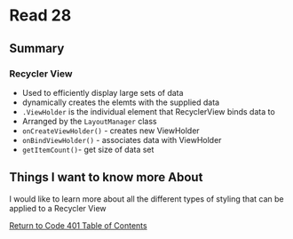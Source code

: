 # Read 28
## Summary

### Recycler View

- Used to efficiently display large sets of data
- dynamically creates the elemts with the supplied data
- `.ViewHolder` is the individual element that RecyclerView binds data to
- Arranged by the `LayoutManager` class
- `onCreateViewHolder()` - creates new ViewHolder
- `onBindViewHolder()` - associates data with ViewHolder
- `getItemCount()`- get size of data set

## Things I want to know more About

I would like to learn more about all the different types of styling that can be applied to a Recycler View

[Return to Code 401 Table of Contents](https://rogermreyes.github.io/Reading-Notes/Code-401-Reading-Notes)